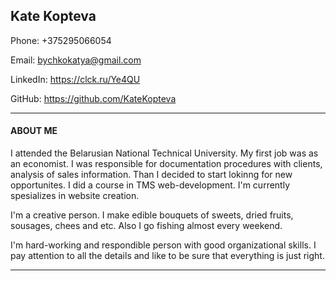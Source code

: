 ## Kate Kopteva

Phone: +375295066054

Email: bychkokatya@gmail.com

LinkedIn: <https://clck.ru/Ye4QU>

GitHub: <https://github.com/KateKopteva>

***

#### ABOUT ME

I attended the Belarusian National Technical University. My first job was as an economist. I was responsible for documentation procedures with clients, analysis of sales information. Than I decided to start lokinng for new opportunites. I did a course in TMS web-development. I'm currently spesializes in website creation.

I'm a creative person. I make edible bouquets of sweets, dried fruits, sousages, chees and etc. Also I go fishing almost every weekend.

I'm hard-working and respondible person with good organizational skills. I pay attention to all the details and like to be sure that everything is just right.

*** 
